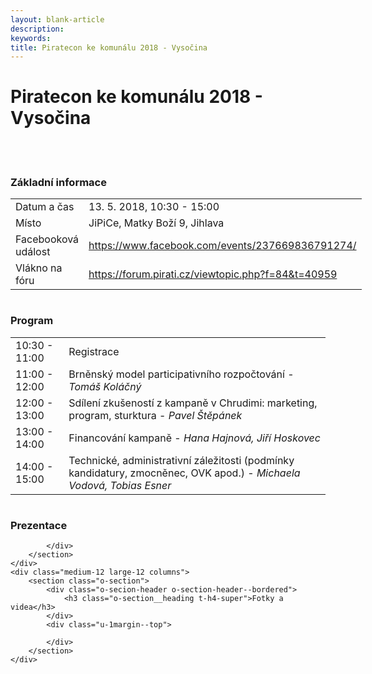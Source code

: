 ```yaml
---
layout: blank-article
description: 
keywords: 
title: Piratecon ke komunálu 2018 - Vysočina
---
```


<div class="pce-hero pce-hero--entry">
    <div class="pce-hero__content">
        <h1 class="c-page-title">Piratecon ke komunálu 2018 - Vysočina</h1><br><br>        
    </div>
</div>
<div class="row o-section-block c-emphasized-text">
    <div class="medium-12 large-12 columns">
        <section class="o-section">
            <div class="o-secion-header o-section-header--bordered">
                <h3 class="o-section__heading t-h4-super">Základní informace</h3>
            </div>
            <div class="u-1margin--top">
                <table>
                  <tr>
                    <td>Datum a čas</td>
                    <td>13. 5. 2018, 10:30 - 15:00</td>
                  </tr>
                  <tr>
                    <td>Místo</td>
                    <td>JiPiCe, Matky Boží 9, Jihlava</td>
                  </tr>
                  <tr>
                    <td>Facebooková událost</td>
                    <td><a href="https://www.facebook.com/events/237669836791274/" target="_blank">https://www.facebook.com/events/237669836791274/</a></td>
                  </tr>
                  <tr>
                    <td>Vlákno na fóru</td>
                    <td><a href="https://forum.pirati.cz/viewtopic.php?f=84&t=40959" target="_blank">https://forum.pirati.cz/viewtopic.php?f=84&t=40959</a></td>
                  </tr>
                </table>
            </div>
        </section>
    </div>
    <div class="medium-12 large-12 columns">
        <section class="o-section">
            <div class="o-secion-header o-section-header--bordered">
                <h3 class="o-section__heading t-h4-super">Program</h3>
            </div>
            <div class="u-1margin--top">
                <table>
                  <tr>
                    <td>10:30 - 11:00</td>
                    <td>Registrace</td>
                  </tr>
                  <tr>
                    <td>11:00 - 12:00</td>
                    <td>Brněnský model participativního rozpočtování - <i>Tomáš Koláčný</i></td>
                  </tr>
                  <tr>
                    <td>12:00 - 13:00</td>
                    <td>Sdílení zkušeností z kampaně v Chrudimi: marketing, program, sturktura - <i>Pavel Štěpánek</i></td>
                  </tr>
                  <tr>
                    <td>13:00 - 14:00</td>
                    <td>Financování kampaně - <i>Hana Hajnová, Jiří Hoskovec</i></td>
                  </tr>
                  <tr>
                    <td>14:00 - 15:00</td>
                    <td>Technické, administrativní záležitosti (podmínky kandidatury, zmocněnec, OVK apod.) - <i>Michaela Vodová, Tobias Esner</i></td>
                  </tr>
                </table>
            </div>
        </section>
    </div>
    <div class="medium-12 large-12 columns">
        <section class="o-section">
            <div class="o-secion-header o-section-header--bordered">
                <h3 class="o-section__heading t-h4-super">Prezentace</h3>
            </div>
            <div class="u-1margin--top">
                
            </div>
        </section>
    </div>
    <div class="medium-12 large-12 columns">
        <section class="o-section">
            <div class="o-secion-header o-section-header--bordered">
                <h3 class="o-section__heading t-h4-super">Fotky a videa</h3>
            </div>
            <div class="u-1margin--top">
                
            </div>
        </section>
    </div>
</div>


